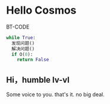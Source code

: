 # Hello Cosmos
BT-CODE
```python
while True:
  发现问题()
  解决问题()
  if O(0):
    return False
```
## Hi，humble __lv-vl__ 
Some voice to you. that's it. no big deal.